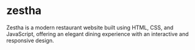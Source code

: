 # zestha
Zestha is a modern restaurant website built using HTML, CSS, and JavaScript, offering an elegant dining experience with an interactive and responsive design.
